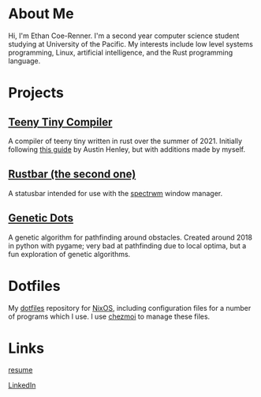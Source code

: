 # About Me

Hi, I\'m Ethan Coe-Renner. I\'m a second year computer science student
studying at University of the Pacific. My interests include low level
systems programming, Linux, artificial intelligence, and the Rust
programming language.

# Projects

## [Teeny Tiny Compiler](https://github.com/ethan-coe-renner/teeny-tiny-compiler)

A compiler of teeny tiny written in rust over the summer of 2021.
Initially following [this
guide](https://austinhenley.com/blog/teenytinycompiler1.html) by Austin
Henley, but with additions made by myself.

## [Rustbar (the second one)](https://github.com/ethan-coe-renner/rustbar-the-second-one)

A statusbar intended for use with the
[spectrwm](https://github.com/conformal/spectrwm) window manager.

## [Genetic Dots](https://github.com/ethan-coe-renner/geneticDots)

A genetic algorithm for pathfinding around obstacles. Created around
2018 in python with pygame; very bad at pathfinding due to local optima,
but a fun exploration of genetic algorithms.

# Dotfiles

My [dotfiles](https://github.com/ethan-coe-renner/dotfiles) repository
for [NixOS](https://nixos.org), including configuration files for a
number of programs which I use. I use [chezmoi](https://chezmoi.io) to
manage these files.

# Links

[resume](https://ethan-coe-renner.github.io/resume.html)

[LinkedIn](https://www.linkedin.com/in/ethan-coe-renner-2629a5204)
